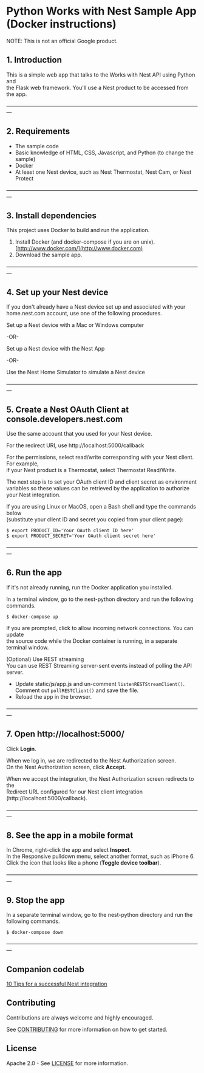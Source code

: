 # Python Works with Nest Sample App (Docker instructions)


NOTE: This is not an official Google product.

## 1. Introduction

This is a simple web app that talks to the Works with Nest API using Python and  
the Flask web framework. You'll use a Nest product to be accessed from the app.  
   
—————————————————————————————————————

## 2. Requirements

* The sample code
* Basic knowledge of HTML, CSS, Javascript, and Python (to change the sample)
* Docker 
* At least one Nest device, such as Nest Thermostat, Nest Cam, or Nest Protect

—————————————————————————————————————

## 3. Install dependencies

This project uses Docker to build and run the application. 

1. Install Docker (and docker-compose if you are on unix). 
   [http://www.docker.com/](http://www.docker.com)<br/>
1. Download the sample app.

—————————————————————————————————————

## 4. Set up your Nest device

If you don't already have a Nest device set up and associated with your  
home.nest.com account, use one of the following procedures.

Set up a Nest device with a Mac or Windows computer

-OR-

Set up a Nest device with the Nest App

-OR- 

Use the Nest Home Simulator to simulate a Nest device

—————————————————————————————————————

## 5. Create a Nest OAuth Client at console.developers.nest.com

Use the same account that you used for your Nest device. 

For the redirect URI, use http://localhost:5000/callback

For the permissions, select read/write corresponding with your Nest client. For 
example,  
if your Nest product is a Thermostat, select Thermostat Read/Write.

The next step is to set your OAuth client ID and client secret as environment  
variables so these values can be retrieved by the application to authorize 
your Nest integration.

If you are using Linux or MacOS, open a Bash shell and type the commands below  
(substitute your client ID and secret you copied from your client page):

```
$ export PRODUCT_ID='Your OAuth client ID here'
$ export PRODUCT_SECRET='Your OAuth client secret here'
```

—————————————————————————————————————

## 6. Run the app

If it's not already running, run the Docker application you installed.

In a terminal window, go to the nest-python directory and run the following 
commands.

```
$ docker-compose up 
```

If you are prompted, click to allow incoming network connections. You can update  
the source code while the Docker container is running, in a separate terminal window. 
 


(Optional) Use REST streaming  
You can use REST Streaming server-sent events instead of polling the API server.  
   *  Update static/js/app.js and un-comment `listenRESTStreamClient()`.  
      Comment out `pollRESTClient()` and save the file.  
   *  Reload the app in the browser.  

—————————————————————————————————————

## 7. Open http://localhost:5000/

Click **Login**.

When we log in, we are redirected to the Nest Authorization screen.  
On the Nest Authorization screen, click **Accept**.

When we accept the integration, the Nest Authorization screen redirects to the  
Redirect URL configured for our Nest client integration
(http://localhost:5000/callback).

—————————————————————————————————————

## 8. See the app in a mobile format

In Chrome, right-click the app and select **Inspect**.  
In the Responsive pulldown menu, select another format, such as iPhone 6.  
Click the icon that looks like a phone (**Toggle device toolbar**).

—————————————————————————————————————

## 9. Stop the app

In a separate terminal window, go to the nest-python directory and run the 
following commands.

```
$ docker-compose down 
```

—————————————————————————————————————

## Companion codelab

[10 Tips for a successful Nest integration](https://codelabs.developers.google.com/codelabs/nest-ten-tips-for-success)

## Contributing

Contributions are always welcome and highly encouraged.

See [CONTRIBUTING](CONTRIBUTING.md) for more information on how to get started.

## License

Apache 2.0 - See [LICENSE](LICENSE) for more information.
